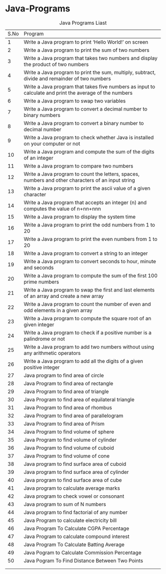 # Java-Programs

<table>
  
  <thead>
    <caption>Java Programs Liast</caption>
    <tr>
      <td>S.No</td>
      <td>Program</td>
    </tr>
  </thead>
  
  <tbody>
    <tr>
      <td>1</td>
      <td>Write a Java program to print ‘Hello World!’ on screen</td>
    </tr>
    <tr>
      <td>2</td>
      <td>Write a Java program to print the sum of two numbers</td>
    </tr>
    <tr>
      <td>3</td>
      <td>Write a Java program that takes two numbers and display the product of two numbers</td>
    </tr>
    <tr>
      <td>4</td>
      <td>Write a Java program to print the sum, multiply, subtract, divide and remainder of two numbers</td>
    </tr>
    <tr>
      <td>5</td>
      <td>Write a Java program that takes five numbers as input to calculate and print the average of the numbers</td>
    </tr>
    <tr>
      <td>6</td>
      <td>Write a Java program to swap two variables</td>
    </tr>
    <tr>
      <td>7</td>
      <td>Write a Java program to convert a decimal number to binary numbers</td>
    </tr>
    <tr>
      <td>8</td>
      <td>Write a Java program to convert a binary number to decimal number</td>
    </tr>
    <tr>
      <td>9</td>
      <td>Write a Java program to check whether Java is installed on your computer or not</td>
    </tr>
    <tr>
      <td>10</td>
      <td>Write a Java program and compute the sum of the digits of an integer</td>
    </tr>
    <tr>
      <td>11</td>
      <td>Write a Java program to compare two numbers</td>
    </tr>
    <tr>
      <td>12</td>
      <td>Write a Java program to count the letters, spaces, numbers and other characters of an input string</td>
    </tr>
    <tr>
      <td>13</td>
      <td>Write a Java program to print the ascii value of a given character</td>
    </tr>
    <tr>
      <td>14</td>
      <td>Write a Java program that accepts an integer (n) and computes the value of n+nn+nnn</td>
    </tr>
    <tr>
      <td>15</td>
      <td>Write a Java program to display the system time</td>
    </tr>
    <tr>
      <td>16</td>
      <td>Write a Java program to print the odd numbers from 1 to 20</td>
    </tr>
    <tr>
      <td>17</td>
      <td>Write a Java program to print the even numbers from 1 to 20</td>
    </tr>
    <tr>
      <td>18</td>
      <td>Write a Java program to convert a string to an integer</td>
    </tr>
    <tr>
      <td>19</td>
      <td>Write a Java program to convert seconds to hour, minute and seconds</td>
    </tr>
    <tr>
      <td>20</td>
      <td>Write a Java program to compute the sum of the first 100 prime numbers</td>
    </tr>
    <tr>
      <td>21</td>
      <td>Write a Java program to swap the first and last elements of an array and create a new array</td>
    </tr>
    <tr>
      <td>22</td>
      <td>Write a Java program to count the number of even and odd elements in a given array</td>
    </tr>
    <tr>
      <td>23</td>
      <td>Write a Java program to compute the square root of an given integer</td>
    </tr>
    <tr>
      <td>24</td>
      <td>Write a Java program to check if a positive number is a palindrome or not</td>
    </tr>
    <tr>
      <td>25</td>
      <td>Write a Java program to add two numbers without using any arithmetic operators</td>
    </tr>
    <tr>
      <td>26</td>
      <td>Write a Java program to add all the digits of a given positive integer</td>
    </tr>
    <tr>
      <td>27</td>
      <td>Java program to find area of circle</td>
    </tr>
    <tr>
      <td>28</td>
      <td>Java Program to find area of rectangle</td>
    </tr>
    <tr>
      <td>29</td>
      <td>Java Program to find area of triangle</td>
    </tr>
     <tr>
      <td>30</td>
      <td>Java Program to find area of equilateral triangle</td>
    </tr>
    <tr>
      <td>31</td>
      <td>Java Program to find area of rhombus</td>
    </tr>
    <tr>
      <td>32</td>
      <td>Java Program to find area of parallelogram</td>
    </tr>
    <tr>
      <td>33</td>
      <td>Java Program to find area of Prism</td>
    </tr>
     <tr>
      <td>34</td>
      <td>Java Program to find volume of sphere</td>
    </tr>
    <tr>
      <td>35</td>
      <td>Java Program to find volume of cylinder</td>
    </tr>
    <tr>
      <td>36</td>
      <td>Java Program to find volume of cuboid</td>
    </tr>
    <tr>
      <td>37</td>
      <td>Java Program to find volume of cone</td>
    </tr>
     <tr>
      <td>38</td>
      <td>Java program to find surface area of cuboid</td>
    </tr>
    <tr>
      <td>39</td>
      <td>Java program to find surface area of cylinder</td>
    </tr>
    <tr>
      <td>40</td>
      <td>Java program to find surface area of cube</td>
    </tr>
    <tr>
      <td>41</td>
      <td>Java program to calculate average marks</td>
    </tr>
    <tr>
      <td>42</td>
      <td>Java program to check vowel or consonant</td>
    </tr>
    <tr>
      <td>43</td>
      <td>Java program to sum of N numbers</td>
    </tr>
    <tr>
      <td>44</td>
      <td>Java program to find factorial of any number</td>
    </tr>
    <tr>
      <td>45</td>
      <td>Java Program to calculate electricity bill</td>
    </tr>
    <tr>
      <td>46</td>
      <td>Java Program To Calculate CGPA Percentage</td>
    </tr>
    <tr>
      <td>47</td>
      <td>Java Program to calculate compound interest</td>
    </tr>
    <tr>
      <td>48</td>
      <td>Java Program To Calculate Batting Average</td>
    </tr>
    <tr>
      <td>49</td>
      <td>Java Pogram to Calculate Commission Percentage</td>
    </tr>
    <tr>
      <td>50</td>
      <td>Java Pogram To Find Distance Between Two Points</td>
    </tr>
    <tr>
      <td></td>
      <td></td>
    </tr>
    <tr>
      <td></td>
      <td></td>
    </tr>
  </tbody>
    
</table
